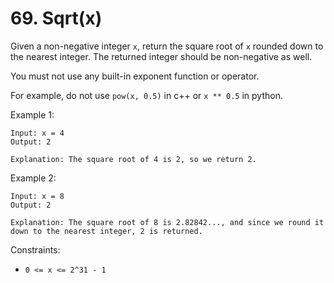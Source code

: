 # 69. Sqrt(x)

Given a non-negative integer `x`, return the square root of `x` rounded down to the nearest integer. The returned integer should be non-negative as well.

You must not use any built-in exponent function or operator.

For example, do not use `pow(x, 0.5)` in c++ or `x ** 0.5` in python.

Example 1:

    Input: x = 4
    Output: 2

    Explanation: The square root of 4 is 2, so we return 2.

Example 2:

    Input: x = 8
    Output: 2

    Explanation: The square root of 8 is 2.82842..., and since we round it down to the nearest integer, 2 is returned.

Constraints:

- `0 <= x <= 2^31 - 1`